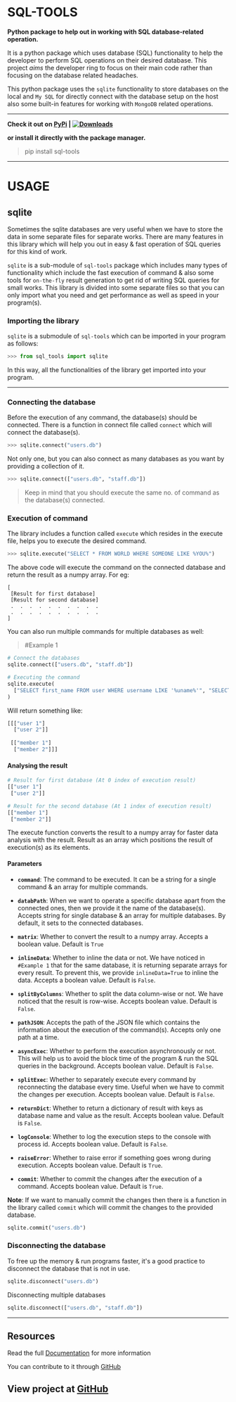 # SQL-TOOLS

**Python package to help out in working with SQL database-related operation.**

It is a python package which uses database (SQL) functionality to help the developer to perform SQL operations on their desired database. This project _aims_ the developer ring to focus on their main code rather than focusing on the database related headaches.

This python package uses the `sqlite` functionality to store databases on the local and `My SQL` for directly connect with the database setup on the host also some built-in features for working with `MongoDB` related operations.

---

**Check it out on <a href="https://pypi.org/project/sql-tools">PyPi</a> | [![Downloads](https://pepy.tech/badge/sql-tools)](https://pepy.tech/project/sql-tools)**

**or install it directly with the package manager.**

> pip install sql-tools

---

# USAGE

## **sqlite**

Sometimes the sqlite databases are very useful when we have to store the data in some separate files for separate works. There are many features in this library which will help you out in easy & fast operation of SQL queries for this kind of work.

`sqlite` is a sub-module of `sql-tools` package which includes many types of functionality which include the fast execution of command & also some tools for `on-the-fly` result generation to get rid of writing SQL queries for small works. This library is divided into some separate files so that you can only import what you need and get performance as well as speed in your program(s).

### **Importing the library**

`sqlite` is a submodule of `sql-tools` which can be imported in your program as follows:

``` python
>>> from sql_tools import sqlite
```

In this way, all the functionalities of the library get imported into your program.

---

### **Connecting the database**

Before the execution of any command, the database(s) should be connected. There is a function in connect file called `connect` which will connect the database(s).

``` python
>>> sqlite.connect("users.db")
```

Not only one, but you can also connect as many databases as you want by providing a collection of it.

``` python
>>> sqlite.connect(["users.db", "staff.db"])
```

> Keep in mind that you should execute the same no. of command as the database(s) connected.

### **Execution of command**

The library includes a function called `execute` which resides in the execute file, helps you to execute the desired command.

``` python
>>> sqlite.execute("SELECT * FROM WORLD WHERE SOMEONE LIKE %YOU%")
```

The above code will execute the command on the connected database and return the result as a numpy array. For eg:

``` text
[
 [Result for first database]
 [Result for second database]
 .  .  .  .  .  .  .  .  .  .
 .  .  .  .  .  .  .  .  .  .
]
```

You can also run multiple commands for multiple databases as well:

> #Example 1

``` python
# Connect the databases
sqlite.connect(["users.db", "staff.db"])

# Executing the command
sqlite.execute(
  ["SELECT first_name FROM user WHERE username LIKE '%uname%'", "SELECT first_name FROM staff WHERE id<2"]
)
```

Will return something like:

``` python
[[["user 1"]
  ["user 2"]]
  
 [["member 1"]
  ["member 2"]]]
```

#### Analysing the result

``` python
# Result for first database (At 0 index of execution result)
[["user 1"]
 ["user 2"]]

# Result for the second database (At 1 index of execution result)
[["member 1"]
 ["member 2"]]
```

The execute function converts the result to a numpy array for faster data analysis with the result. Result as an array which positions the result of execution(s) as its elements.

#### Parameters

- **`command`**: The command to be executed. It can be a string for a single command & an array for multiple commands.

- **`databPath`**: When we want to operate a specific database apart from the connected ones, then we provide it the name of the database(s). Accepts string for single database & an array for multiple databases. By default, it sets to the connected databases.

- **`matrix`**: Whether to convert the result to a numpy array. Accepts a boolean value. Default is `True`

- **`inlineData`**: Whether to inline the data or not. We have noticed in `#Example 1` that for the same database, it is returning separate arrays for every result. To prevent this, we provide `inlineData=True` to inline the data. Accepts a boolean value. Default is `False`.

- **`splitByColumns`**: Whether to split the data column-wise or not. We have noticed that the result is row-wise. Accepts boolean value. Default is `False`.

- **`pathJSON`**: Accepts the path of the JSON file which contains the information about the execution of the command(s). Accepts only one path at a time.

- **`asyncExec`**: Whether to perform the execution asynchronously or not. This will help us to avoid the block time of the program & run the SQL queries in the background. Accepts boolean value. Default is `False`.

- **`splitExec`**: Whether to separately execute every command by reconnecting the database every time. Useful when we have to commit the changes per execution. Accepts boolean value. Default is `False`.

- **`returnDict`**: Whether to return a dictionary of result with keys as database name and value as the result. Accepts boolean value. Default is `False`.

- **`logConsole`**: Whether to log the execution steps to the console with process id. Accepts boolean value. Default is `False`.

- **`raiseError`**: Whether to raise error if something goes wrong during execution. Accepts boolean value. Default is `True`.

- **`commit`**: Whether to commit the changes after the execution of a command. Accepts boolean value. Default is `True`.

**Note**: If we want to manually commit the changes then there is a function in the library called `commit` which will commit the changes to the provided database.

``` python
sqlite.commit("users.db")
```

### **Disconnecting the database**

To free up the memory & run programs faster, it's a good practice to disconnect the database that is not in use.

``` python
sqlite.disconnect("users.db")
```

Disconnecting multiple databases

``` python
sqlite.disconnect(["users.db", "staff.db"])
```

---

## Resources

Read the full [Documentation](https://yogesh-aggarwal.github.io/sql-tools-lib) for more information

You can contribute to it through [GitHub](https://github.com/yogesh-aggarwal/sql-tools-lib)

## View project at [GitHub](https://github.com/users/yogesh-aggarwal/projects/2)
